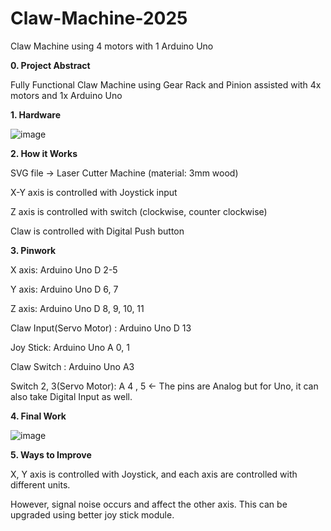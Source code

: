 # Claw-Machine-2025

Claw Machine using 4 motors with 1 Arduino Uno


**0. Project Abstract**

Fully Functional Claw Machine using Gear Rack and Pinion assisted with 4x motors and 1x Arduino Uno


**1. Hardware**

![image](https://github.com/user-attachments/assets/6fba1789-37ae-40ff-80fa-24f6fac1c315)


**2. How it Works**

SVG file -> Laser Cutter Machine (material: 3mm wood)

X-Y axis is controlled with Joystick input

Z axis is controlled with switch (clockwise, counter clockwise)

Claw is controlled with Digital Push button


**3. Pinwork**

X axis: Arduino Uno D 2-5

Y axis: Arduino Uno D 6, 7

Z axis: Arduino Uno D 8, 9, 10, 11

Claw Input(Servo Motor) : Arduino Uno D 13

Joy Stick: Arduino Uno A 0, 1

Claw Switch : Arduino Uno A3

Switch 2, 3(Servo Motor): A 4 , 5 <- The pins are Analog but for Uno, it can also take Digital Input as well.


**4. Final Work**

![image](https://github.com/user-attachments/assets/dc0d535e-0873-4199-abb3-c66167ff16b8)


**5. Ways to Improve**

X, Y axis is controlled with Joystick, and each axis are controlled with different units.

However, signal noise occurs and affect the other axis. This can be upgraded using better joy stick module.
